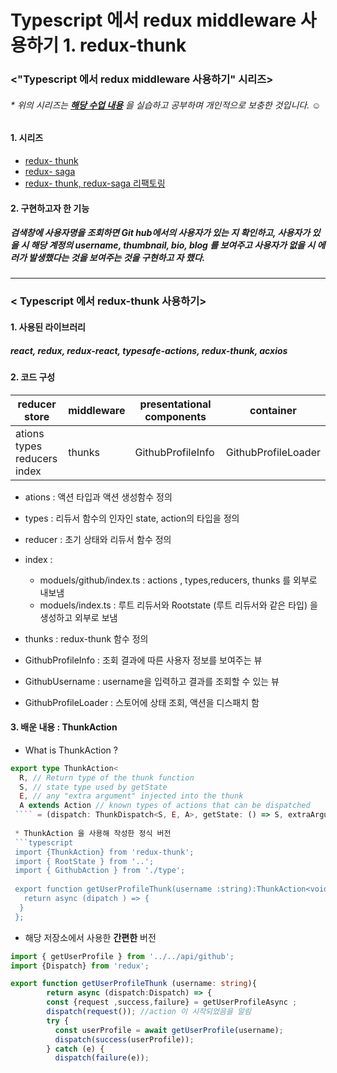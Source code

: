 # Typescript 에서 redux middleware 사용하기 1. redux-thunk

### <"Typescript 에서 redux middleware 사용하기" 시리즈>
###### * 위의 시리즈는 **[해당 수업 내용](https://react.vlpt.us/using-typescript/06-ts-redux-middleware.html)** 을 실습하고 공부하며 개인적으로 보충한 것입니다. ☺

#### 1. 시리즈
  * [redux- thunk](https://github.com/BadaHertz52/practice_ts_redux_thunk)
  * [redux- saga](https://github.com/BadaHertz52/practice_ts_redux_saga)
  * [redux- thunk, redux-saga 리팩토링](https://github.com/BadaHertz52/practice_ts_redux_middleware ) 

#### 2. 구현하고자 한 기능 
##### 검색창에 사용자명을 조회하면  Git hub에서의 사용자가 있는 지 확인하고, 사용자가 있을 시 해당 계정의 username, thumbnail, bio, blog  를 보여주고 사용자가 없을 시 에러가 발생했다는 것을 보여주는 것을 구현하고 자 했다. 
-------------------------------------------------------------------------------------------------------------------------------------

### < Typescript 에서 redux-thunk 사용하기>

#### 1. 사용된 라이브러리
##### react, redux, redux-react, typesafe-actions, redux-thunk, acxios 


#### 2. 코드 구성
|reducer store |middleware|presentational components|container|
|--------------|----------|-------------------------|-------------------|
|ations <br >types <br> reducers <br> index|thunks     |GithubProfileInfo        |GithubProfileLoader|

* ations : 액션 타입과 액션 생성함수 정의

* types : 리듀서 함수의 인자인 state, action의 타입을 정의

* reducer : 초기 상태와 리듀서 함수 정의

* index : 
  *  moduels/github/index.ts : actions , types,reducers, thunks 를 외부로 내보냄 
  * moduels/index.ts : 루트 리듀서와 Rootstate (루트 리듀서와 같은 타입) 을 생성하고 외부로 보냄 
  
* thunks : redux-thunk 함수 정의 

* GithubProfileInfo : 조회 결과에 따른 사용자 정보를 보여주는 뷰

* GithubUsername : username을 입력하고 결과를 조회할 수 있는 뷰 

* GithubProfileLoader : 스토어에 상태 조회, 액션을 디스패치 함 


#### 3. 배운 내용 : ThunkAction 

* What is ThunkAction ? 
```typescript
export type ThunkAction<
  R, // Return type of the thunk function
  S, // state type used by getState
  E, // any "extra argument" injected into the thunk
  A extends Action // known types of actions that can be dispatched
 ```` = (dispatch: ThunkDispatch<S, E, A>, getState: () => S, extraArgument: E) => R
 
 * ThunkAction 을 사용해 작성한 정식 버전 
 ```typescript
 import {ThunkAction} from 'redux-thunk';
 import { RootState } from '..';
 import { GithubAction } from './type';
 
 export function getUserProfileThunk(username :string):ThunkAction<void,RootState ,null , GithubAction>{
   return async (dipatch ) => {
  }
 };
```


* 해당 저장소에서 사용한 **간편한** 버전 

 
```typescript
import { getUserProfile } from '../../api/github';
import {Dispatch} from 'redux';

export function getUserProfileThunk (username: string){
        return async (dispatch:Dispatch) => {
        const {request ,success,failure} = getUserProfileAsync ;
        dispatch(request()); //action 이 시작되었음을 알림
        try {
          const userProfile = await getUserProfile(username);
          dispatch(success(userProfile));
        } catch (e) {
          dispatch(failure(e));
```
